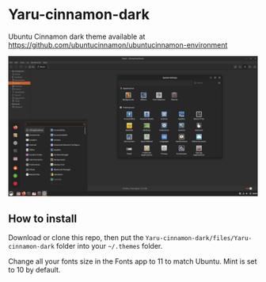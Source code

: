 # Yaru-cinnamon-dark

Ubuntu Cinnamon dark theme available at https://github.com/ubuntucinnamon/ubuntucinnamon-environment

<img src="screenshot.png" alt ="A screenshot of the theme in action">

## How to install

Download or clone this repo, then put the `Yaru-cinnamon-dark/files/Yaru-cinnamon-dark` folder into your `~/.themes` folder.

Change all your fonts size in the Fonts app to 11 to match Ubuntu. Mint is set to 10 by default.
